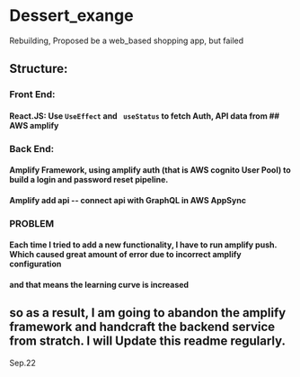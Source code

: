 # Dessert_exange
Rebuilding, Proposed be a web_based shopping app, but failed

## Structure:
### Front End:
#### React.JS: Use ```UseEffect``` and ``` useStatus``` to fetch Auth, API data from ## AWS amplify

### Back End:
#### Amplify Framework, using amplify auth (that is AWS cognito User Pool) to build a login and password reset pipeline.
#### Amplify add api -- connect api with GraphQL in AWS AppSync

### PROBLEM
#### Each time I tried to add a new functionality, I have to run amplify push. Which caused great amount of error due to incorrect amplify configuration
#### and that means the learning curve is increased

## so as a result, I am going to abandon the amplify framework and handcraft the backend service from stratch. I will Update this readme regularly.

Sep.22
